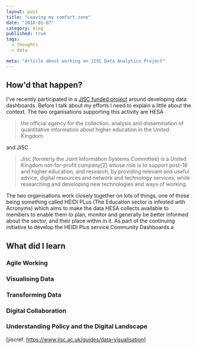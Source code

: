 ```yaml
---
layout: post
title: "Leaving my comfort zone"
date: "2018-01-07"
category: blog
published: true
tags:
  - thoughts
  - data

meta: "Article about working on JISC Data Analytics Project"
---
```

## How'd that happen?

I've recently participated in a [JISC funded project][labs] around developing data dashboards. Before I talk about my efforts I need to explain a little about the context. The two organisations supporting this activity are HESA

> the official agency for the collection, analysis and dissemination of quantitative information about higher education in the United Kingdom. 

and JISC

> Jisc (formerly the Joint Information Systems Committee) is a United Kingdom not-for-profit company[2] whose role is to support post-16 and higher education, and research, by providing relevant and useful advice, digital resources and network and technology services, while researching and developing new technologies and ways of working.

The two organisations work closely together on lots of things, one of those being something called HEIDI PLus (The Education sector is infested with Acronyms) which aims to make the data HESA collects available to members to enable them to plan, monitor and generally be better informed about the sector, and their place within in it. As part of the continuing initiative to develop the HEIDI Plus service Community Dashboards a


## What did I learn

### Agile Working

### Visualising Data

### Transforming Data

### Digital Collaboration

### Understanding Policy and the Digital Landscape

[jiscref: https://www.jisc.ac.uk/guides/data-visualisation]

[heidiplus]: https://www.hesa.ac.uk/services/heidi-plus
[labs]: https://business-intelligence.ac.uk/analytics-labs/